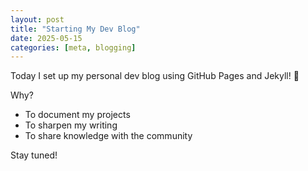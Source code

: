 ```yaml
---
layout: post
title: "Starting My Dev Blog"
date: 2025-05-15
categories: [meta, blogging]
---
```


Today I set up my personal dev blog using GitHub Pages and Jekyll! 🚀

Why?

- To document my projects
- To sharpen my writing
- To share knowledge with the community

Stay tuned!
